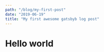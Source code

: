 ```yaml
---
path: "/blog/my-first-post"
date: "2019-06-19"
title: "My first awesome gatsbyb log post"
---
```


# Hello world